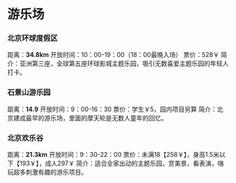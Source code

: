 # 游乐场

### 北京环球度假区

距离：**34.8km**
开放时间：10：00-19：00（18：00最晚入场）
票价：528￥
简介：亚洲第三座，全球第五座环球影城主题乐园，吸引无数喜爱主题乐园的年轻人打卡。
### 石景山游乐园
距离：**14.9**
开放时间：9：00-16：30
票价：学生￥5，园内项目另算
简介：北京建成最早的游乐场，里面的摩天轮是无数人童年的回忆。
### 北京欢乐谷

距离：**21.3km**
开放时间：9：30-22：00
票价：未满18【258￥】，身高1.5米以下【193￥】，成人297￥
简介：适合全家出动的主题乐园，赏美景，看表演，嗨玩超多刺激有趣的游乐项目。
